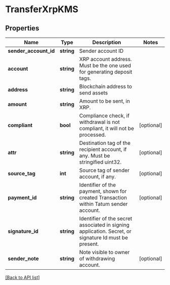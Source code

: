 # TransferXrpKMS

## Properties

Name | Type | Description | Notes
------------ | ------------- | ------------- | -------------
**sender_account_id** | **string** | Sender account ID |
**account** | **string** | XRP account address. Must be the one used for generating deposit tags. |
**address** | **string** | Blockchain address to send assets |
**amount** | **string** | Amount to be sent, in XRP. |
**compliant** | **bool** | Compliance check, if withdrawal is not compliant, it will not be processed. | [optional]
**attr** | **string** | Destination tag of the recipient account, if any. Must be stringified uint32. | [optional]
**source_tag** | **int** | Source tag of sender account, if any. | [optional]
**payment_id** | **string** | Identifier of the payment, shown for created Transaction within Tatum sender account. | [optional]
**signature_id** | **string** | Identifier of the secret associated in signing application. Secret, or signature Id must be present. |
**sender_note** | **string** | Note visible to owner of withdrawing account. | [optional]

[[Back to API list]](../../README.md#api-endpoints)
